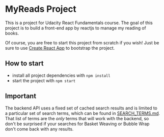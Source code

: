 # MyReads Project

This is a project for Udacity React Fundamentals course. The goal of this project is to build a front-end app by reactjs to manage my reading of books.

Of course, you are free to start this project from scratch if you wish! Just be sure to use [Create React App](https://github.com/facebookincubator/create-react-app) to bootstrap the project.

## How to start

* install all project dependencies with `npm install`
* start the project with `npm start`

## Important
The backend API uses a fixed set of cached search results and is limited to a particular set of search terms, which can be found in [SEARCH_TERMS.md](SEARCH_TERMS.md). That list of terms are the _only_ terms that will work with the backend, so don't be surprised if your searches for Basket Weaving or Bubble Wrap don't come back with any results.

